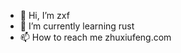 - 👋 Hi, I’m zxf
- 🌱 I’m currently learning rust
- 📫 How to reach me zhuxiufeng.com

<!---
Zwuwen/Zwuwen is a ✨ special ✨ repository because its `README.md` (this file) appears on your GitHub profile.
You can click the Preview link to take a look at your changes.
--->
